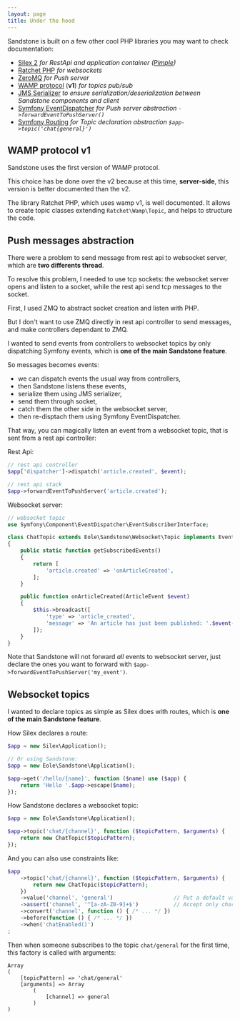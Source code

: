```yaml
---
layout: page
title: Under the hood
---
```


Sandstone is built on a few other cool PHP libraries you may want to check documentation:

- [Silex 2](http://silex.sensiolabs.org/) *for RestApi and application container ([Pimple](http://pimple.sensiolabs.org/))*
- [Ratchet PHP](http://socketo.me/) *for websockets*
- [ZeroMQ](http://zeromq.org/) *for Push server*
- [WAMP protocol](http://wamp-proto.org/) (**v1**) *for topics pub/sub*
- [JMS Serializer](http://jmsyst.com/libs/serializer) *to ensure serialization/deserialization between Sandstone components and client*
- [Symfony EventDispatcher](http://symfony.com/doc/current/components/event_dispatcher/introduction.html) *for Push server abstraction `->forwardEventToPushServer()`*
- [Symfony Routing](http://symfony.com/doc/current/components/routing/introduction.html) *for Topic declaration abstraction `$app->topic('chat{general}')`*


## WAMP protocol v1

Sandstone uses the first version of WAMP protocol.

This choice has be done over the v2 because at this time, **server-side**,
this version is better documented than the v2.

The library Ratchet PHP, which uses wamp v1, is well documented.
It allows to create topic classes extending `Ratchet\Wamp\Topic`,
and helps to structure the code.


## Push messages abstraction

There were a problem to send message from rest api to websocket server,
which are **two differents thread**.

To resolve this problem, I needed to use tcp sockets:
the websocket server opens and listen to a socket,
while the rest api send tcp messages to the socket.

First, I used ZMQ to abstract socket creation and listen with PHP.

But I don't want to use ZMQ directly in rest api controller to send messages,
and make controllers dependant to ZMQ.

I wanted to send events from controllers to websocket topics by
only dispatching Symfony events, which is **one of the main Sandstone feature**.

So messages becomes events:

- we can dispatch events the usual way from controllers,
- then Sandstone listens these events,
- serialize them using JMS serializer,
- send them through socket,
- catch them the other side in the websocket server,
- then re-disptach them using Symfony EventDispatcher.

That way, you can magically listen an event from a websocket topic,
that is sent from a rest api controller:

Rest Api:

``` php
// rest api controller
$app['dispatcher']->dispatch('article.created', $event);
```

``` php
// rest api stack
$app->forwardEventToPushServer('article.created');
```

Websocket server:

``` php
// websocket topic
use Symfony\Component\EventDispatcher\EventSubscriberInterface;

class ChatTopic extends Eole\Sandstone\Websocket\Topic implements EventSubscriberInterface
{
    public static function getSubscribedEvents()
    {
        return [
            'article.created' => 'onArticleCreated',
        ];
    }

    public function onArticleCreated(ArticleEvent $event)
    {
        $this->broadcast([
            'type' => 'article_created',
            'message' => 'An article has just been published: '.$event->title.', read it here: '.$event->url,
        ]);
    }
}
```

Note that Sandstone will not forward *all* events to websocket server,
just declare the ones you want to forward with `$app->forwardEventToPushServer('my_event')`.


## Websocket topics

I wanted to declare topics as simple as Silex does with routes,
which is **one of the main Sandstone feature**.

How Silex declares a route:

``` php
$app = new Silex\Application();

// Or using Sandstone:
$app = new Eole\Sandstone\Application();

$app->get('/hello/{name}', function ($name) use ($app) {
    return 'Hello '.$app->escape($name);
});
```

How Sandstone declares a websocket topic:

``` php
$app = new Eole\Sandstone\Application();

$app->topic('chat/{channel}', function ($topicPattern, $arguments) {
    return new ChatTopic($topicPattern);
});
```

And you can also use constraints like:

``` php
$app
    ->topic('chat/{channel}', function ($topicPattern, $arguments) {
        return new ChatTopic($topicPattern);
    })
    ->value('channel', 'general')                   // Put a default value
    ->assert('channel', '^[a-zA-Z0-9]+$')           // Accept only characters for channel name
    ->convert('channel', function () { /* ... */ })
    ->before(function () { /* ... */ })
    ->when('chatEnabled()')
;
```

Then when someone subscribes to the topic `chat/general` for the first time,
this factory is called with arguments:

```
Array
(
    [topicPattern] => 'chat/general'
    [arguments] => Array
        (
            [channel] => general
        )
)
```
